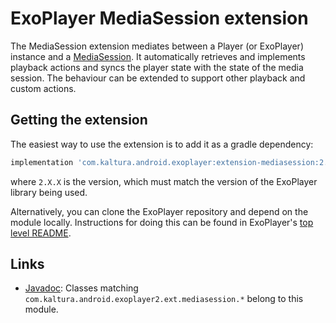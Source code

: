 # ExoPlayer MediaSession extension #

The MediaSession extension mediates between a Player (or ExoPlayer) instance
and a [MediaSession][]. It automatically retrieves and implements playback
actions and syncs the player state with the state of the media session. The
behaviour can be extended to support other playback and custom actions.

[MediaSession]: https://developer.android.com/reference/android/support/v4/media/session/MediaSessionCompat.html

## Getting the extension ##

The easiest way to use the extension is to add it as a gradle dependency:

```gradle
implementation 'com.kaltura.android.exoplayer:extension-mediasession:2.X.X'
```

where `2.X.X` is the version, which must match the version of the ExoPlayer
library being used.

Alternatively, you can clone the ExoPlayer repository and depend on the module
locally. Instructions for doing this can be found in ExoPlayer's
[top level README][].

[top level README]: https://github.com/google/ExoPlayer/blob/release-v2/README.md

## Links ##

* [Javadoc][]: Classes matching
  `com.kaltura.android.exoplayer2.ext.mediasession.*` belong to this module.

[Javadoc]: https://google.github.io/ExoPlayer/doc/reference/index.html
